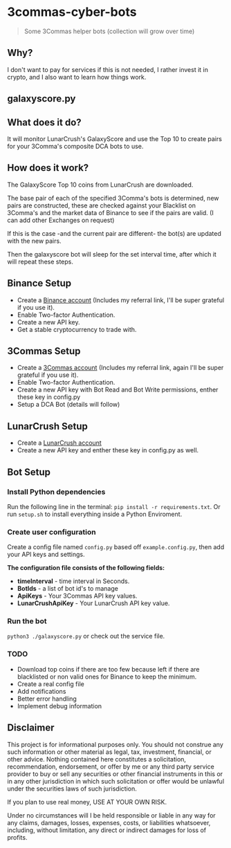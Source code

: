 # 3commas-cyber-bots
> Some 3Commas helper bots (collection will grow over time)

## Why?

I don't want to pay for services if this is not needed, I rather invest it in crypto, and I also want to learn how things work.

## galaxyscore.py

## What does it do?

It will monitor LunarCrush's GalaxyScore and use the Top 10 to create pairs for your 3Comma's composite DCA bots to use.

## How does it work?

The GalaxyScore Top 10 coins from LunarCrush are downloaded.

The base pair of each of the specified 3Comma's bots is determined, new pairs are constructed, these are checked against your Blacklist on 3Comma's and the market data of Binance to see if the pairs are valid. (I can add other Exchanges on request)

If this is the case -and the current pair are different- the bot(s) are updated with the new pairs.

Then the galaxyscore bot will sleep for the set interval time, after which it will repeat these steps.


## Binance Setup

-   Create a [Binance account](https://accounts.binance.com/en/register?ref=156153717) (Includes my referral link, I'll be super grateful if you use it).
-   Enable Two-factor Authentication.
-   Create a new API key.
-   Get a stable cryptocurrency to trade with.


## 3Commas Setup

-   Create a [3Commas account](https://3commas.io/?c=tc587527) (Includes my referral link, again I'll be super grateful if you use it).
-   Enable Two-factor Authentication.
-   Create a new API key with Bot Read and Bot Write permissions, enther these key in config.py
-   Setup a DCA Bot (details will follow)


## LunarCrush Setup

-   Create a [LunarCrush account](https://lunarcrush.com)
-   Create a new API key and enther these key in config.py as well.

## Bot Setup

### Install Python dependencies

Run the following line in the terminal: `pip install -r requirements.txt`.
Or run `setup.sh` to install everything inside a Python Enviroment.

### Create user configuration

Create a config file named `config.py` based off `example.config.py`, then add your API keys and settings.

**The configuration file consists of the following fields:**
-   **timeInterval** - time interval in Seconds.
-   **BotIds** - a list of bot id's to manage
-   **ApiKeys** - Your 3Commas API key values.
-   **LunarCrushApiKey** - Your LunarCrush API key value.


### Run the bot

`python3 ./galaxyscore.py` or check out the service file.

### TODO
- Download top coins if there are too few because left if there are blacklisted or non valid ones for Binance to keep the minimum.
- Create a real config file
- Add notifications
- Better error handling
- Implement debug information

## Disclaimer

This project is for informational purposes only. You should not construe any
such information or other material as legal, tax, investment, financial, or
other advice. Nothing contained here constitutes a solicitation, recommendation,
endorsement, or offer by me or any third party service provider to buy or sell
any securities or other financial instruments in this or in any other
jurisdiction in which such solicitation or offer would be unlawful under the
securities laws of such jurisdiction.

If you plan to use real money, USE AT YOUR OWN RISK.

Under no circumstances will I be held responsible or liable in any way for any
claims, damages, losses, expenses, costs, or liabilities whatsoever, including,
without limitation, any direct or indirect damages for loss of profits.
